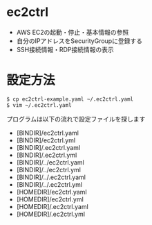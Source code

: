 # ec2ctrl

* AWS EC2の起動・停止・基本情報の参照
* 自分のIPアドレスをSecurityGroupに登録する
* SSH接続情報・RDP接続情報の表示

# 設定方法

	$ cp ec2ctrl-example.yaml ~/.ec2ctrl.yaml
	$ vim ~/.ec2ctrl.yaml

プログラムは以下の流れで設定ファイルを探します

* [BINDIR]/ec2ctrl.yaml
* [BINDIR]/ec2ctrl.yml
* [BINDIR]/.ec2ctrl.yaml
* [BINDIR]/.ec2ctrl.yml
* [BINDIR]/../ec2ctrl.yaml
* [BINDIR]/../ec2ctrl.yml
* [BINDIR]/../.ec2ctrl.yaml
* [BINDIR]/../.ec2ctrl.yml
* [HOMEDIR]/ec2ctrl.yaml
* [HOMEDIR]/ec2ctrl.yml
* [HOMEDIR]/.ec2ctrl.yaml
* [HOMEDIR]/.ec2ctrl.yml

